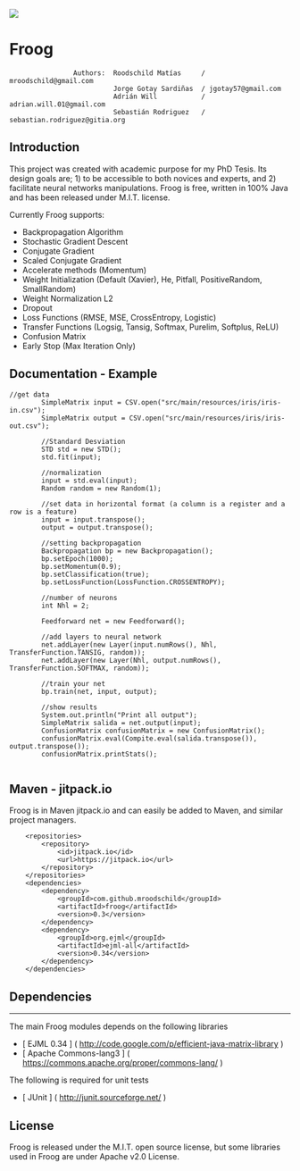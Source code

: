 [![](https://jitpack.io/v/mroodschild/froog.svg)](https://jitpack.io/#mroodschild/froog)

# Froog
                    Authors:  Roodschild Matías     / mroodschild@gmail.com
                              Jorge Gotay Sardiñas  / jgotay57@gmail.com
                              Adrián Will           / adrian.will.01@gmail.com
                              Sebastián Rodriguez   / sebastian.rodriguez@gitia.org
                            

## Introduction

This project was created with academic purpose for my PhD Tesis. Its design goals are; 1) to be accessible to both novices and experts, and 2) facilitate neural networks manipulations. Froog is free, written in 100% Java and has been released under M.I.T. license.

Currently Froog supports:

* Backpropagation Algorithm
* Stochastic Gradient Descent
* Conjugate Gradient
* Scaled Conjugate Gradient 
* Accelerate methods (Momentum)
* Weight Initialization (Default (Xavier), He, Pitfall, PositiveRandom, SmallRandom)
* Weight Normalization L2
* Dropout
* Loss Functions (RMSE, MSE, CrossEntropy, Logistic)
* Transfer Functions (Logsig, Tansig, Softmax, Purelim, Softplus, ReLU)
* Confusion Matrix
* Early Stop (Max Iteration Only)

## Documentation - Example

```
//get data
        SimpleMatrix input = CSV.open("src/main/resources/iris/iris-in.csv");
        SimpleMatrix output = CSV.open("src/main/resources/iris/iris-out.csv");

        //Standard Desviation
        STD std = new STD();
        std.fit(input);

        //normalization
        input = std.eval(input);
        Random random = new Random(1);
        
        //set data in horizontal format (a column is a register and a row is a feature)
        input = input.transpose();
        output = output.transpose();

        //setting backpropagation
        Backpropagation bp = new Backpropagation();
        bp.setEpoch(1000);
        bp.setMomentum(0.9);
        bp.setClassification(true);
        bp.setLossFunction(LossFunction.CROSSENTROPY);

        //number of neurons
        int Nhl = 2;

        Feedforward net = new Feedforward();

        //add layers to neural network
        net.addLayer(new Layer(input.numRows(), Nhl, TransferFunction.TANSIG, random));
        net.addLayer(new Layer(Nhl, output.numRows(), TransferFunction.SOFTMAX, random));
        
        //train your net
        bp.train(net, input, output);
        
        //show results
        System.out.println("Print all output");
        SimpleMatrix salida = net.output(input);
        ConfusionMatrix confusionMatrix = new ConfusionMatrix();
        confusionMatrix.eval(Compite.eval(salida.transpose()), output.transpose());
        confusionMatrix.printStats();
        
```

## Maven - jitpack.io

Froog is in Maven jitpack.io and can easily be added to Maven, and similar project managers.

```
    <repositories>
        <repository>
            <id>jitpack.io</id>
            <url>https://jitpack.io</url>
        </repository>
    </repositories> 
    <dependencies>
        <dependency>
            <groupId>com.github.mroodschild</groupId>
            <artifactId>froog</artifactId>
            <version>0.3</version>
        </dependency>
        <dependency>
            <groupId>org.ejml</groupId>
            <artifactId>ejml-all</artifactId>
            <version>0.34</version>
        </dependency>
    </dependencies>
```


## Dependencies
-----------------------------------------

The main Froog modules depends on the following libraries

- [ EJML 0.34         ]  ( http://code.google.com/p/efficient-java-matrix-library )
- [ Apache Commons-lang3          ]  ( https://commons.apache.org/proper/commons-lang/ )

The following is required for unit tests

- [ JUnit   ]       ( http://junit.sourceforge.net/                           )

## License

Froog is released under the M.I.T. open source license, but some libraries used in Froog are under Apache v2.0 License.
